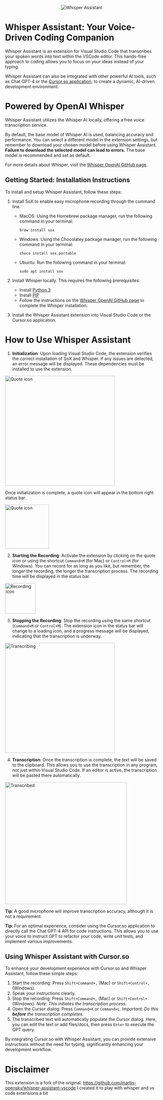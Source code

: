 <p align="center">
  <img src="https://raw.githubusercontent.com/martin-opensky/whisper-assistant-vscode/main/images/whisper-assistant.png" alt="Whisper Assistant">
</p>

# Whisper Assistant: Your Voice-Driven Coding Companion

Whisper Assistant is an extension for Visual Studio Code that transcribes your spoken words into text within the VSCode editor. This hands-free approach to coding allows you to focus on your ideas instead of your typing.

Whisper Assistant can also be integrated with other powerful AI tools, such as Chat GPT-4 or the [Cursor.so application](https://www.cursor.so/), to create a dynamic, AI-driven development environment.

# Powered by OpenAI Whisper

Whisper Assistant utilizes the Whisper AI locally, offering a free voice transcription service.

By default, the base model of Whisper AI is used, balancing accuracy and performance. You can select a different model in the extension settings, but remember to download your chosen model before using Whisper Assistant. **Failure to download the selected model can lead to errors.** The base model is recommended and set as default.

For more details about Whisper, visit the [Whisper OpenAI GitHub page](https://github.com/openai/whisper).

## Getting Started: Installation Instructions

To install and setup Whisper Assistant, follow these steps:

1.  Install SoX to enable easy microphone recording through the command line.

    - MacOS: Using the Homebrew package manager, run the following command in your terminal:
      ```
      brew install sox
      ```
    - Windows: Using the Chocolatey package manager, run the following command in your terminal:
      ```
      choco install sox.portable
      ```
    - Ubuntu: Run the following command in your terminal:
      ```
      sudo apt install sox
      ```

2.  Install Whisper locally. This requires the following prerequisites:
    - Install [Python 3](https://www.python.org/downloads/)
    - Install [PIP](https://pip.pypa.io/en/stable/installation/)
    - Follow the instructions on the [Whisper OpenAI GitHub page](https://github.com/openai/whisper) to complete the Whisper installation.
3.  Install the Whisper Assistant extension into Visual Studio Code or the Cursor.so application.

# How to Use Whisper Assistant

1. **Initialization**: Upon loading Visual Studio Code, the extension verifies the correct installation of SoX and Whisper. If any issues are detected, an error message will be displayed. These dependencies must be installed to use the extension.

  <img src="https://raw.githubusercontent.com/martin-opensky/whisper-assistant-vscode/main/images/errors.png" alt="Quote icon" style="width: 360px; height: auto; ">

Once initialization is complete, a quote icon will appear in the bottom right status bar.

  <img src="https://raw.githubusercontent.com/martin-opensky/whisper-assistant-vscode/main/images/quote.png" alt="Quote icon" style="width: 144px; height: auto; ">

2. **Starting the Recording**: Activate the extension by clicking on the quote icon or using the shortcut `Command+M` (for Mac) or `Control+M` (for Windows). You can record for as long as you like, but remember, the longer the recording, the longer the transcription process. The recording time will be displayed in the status bar.

  <img src="https://raw.githubusercontent.com/martin-opensky/whisper-assistant-vscode/main/images/recording.png" alt="Recording icon" style="width: 100px; height: auto;">

3. **Stopping the Recording**: Stop the recording using the same shortcut (`Command+M` or `Control+M`). The extension icon in the status bar will change to a loading icon, and a progress message will be displayed, indicating that the transcription is underway.

  <img src="https://raw.githubusercontent.com/martin-opensky/whisper-assistant-vscode/main/images/transcribing.png" alt="Transcribing" style="width: 360px; height: auto; ">

4. **Transcription**: Once the transcription is complete, the text will be saved to the clipboard. This allows you to use the transcription in any program, not just within Visual Studio Code. If an editor is active, the transcription will be pasted there automatically.

  <img src="https://raw.githubusercontent.com/martin-opensky/whisper-assistant-vscode/main/images/transcribed.png" alt="Transcribed" style="width: 400px; height: auto; ">

**Tip**: A good microphone will improve transcription accuracy, although it is not a requirement.

**Tip**: For an optimal experience, consider using the Cursor.so application to directly call the Chat GPT-4 API for code instructions. This allows you to use your voice to instruct GPT to refactor your code, write unit tests, and implement various improvements.

## Using Whisper Assistant with Cursor.so

To enhance your development experience with Cursor.so and Whisper Assistant, follow these simple steps:

1.  Start the recording: Press `Shift+Command+,` (Mac) or `Shift+Control+,` (Windows).
2.  Speak your instructions clearly.
3.  Stop the recording: Press `Shift+Command+,` (Mac) or `Shift+Control+` (Windows).
    _Note: This initiates the transcription process._
4.  Open the Cursor dialog: Press `Command+K` or `Command+L`.
    _Important: Do this **before** the transcription completes._
5.  The transcribed text will automatically populate the Cursor dialog. Here, you can edit the text or add files/docs, then press `Enter` to execute the GPT query.

By integrating Cursor.so with Whisper Assistant, you can provide extensive instructions without the need for typing, significantly enhancing your development workflow.

# Disclaimer

This extension is a fork of the original: https://github.com/martin-opensky/whisper-assistant-vscode
I created it to play with whisper and vs code extensions a bit